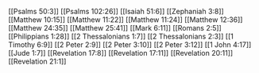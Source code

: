 [[Psalms 50:3]]
[[Psalms 102:26]]
[[Isaiah 51:6]]
[[Zephaniah 3:8]]
[[Matthew 10:15]]
[[Matthew 11:22]]
[[Matthew 11:24]]
[[Matthew 12:36]]
[[Matthew 24:35]]
[[Matthew 25:41]]
[[Mark 6:11]]
[[Romans 2:5]]
[[Philippians 1:28]]
[[2 Thessalonians 1:7]]
[[2 Thessalonians 2:3]]
[[1 Timothy 6:9]]
[[2 Peter 2:9]]
[[2 Peter 3:10]]
[[2 Peter 3:12]]
[[1 John 4:17]]
[[Jude 1:7]]
[[Revelation 17:8]]
[[Revelation 17:11]]
[[Revelation 20:11]]
[[Revelation 21:1]]
